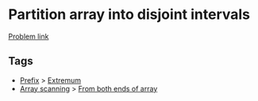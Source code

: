 # Partition array into disjoint intervals

[Problem link](https://leetcode.com/problems/partition-array-into-disjoint-intervals)

## Tags

* [Prefix](/README.md#Prefix) > [Extremum](/README.md#Prefix-Extremum)
* [Array scanning](/README.md#Array_scanning) > [From both ends of array](/README.md#Array_scanning-From_both_ends_of_array)
